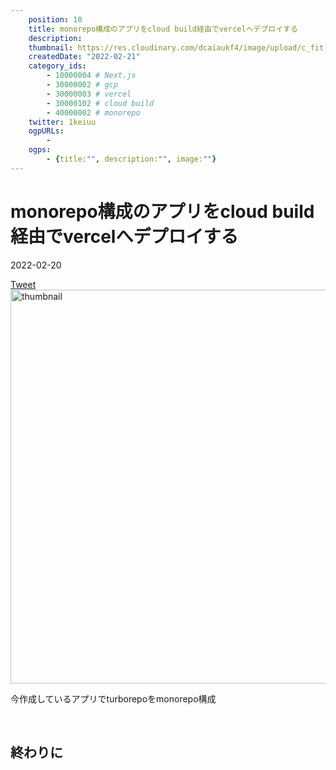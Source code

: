 ```yaml
---
    position: 10
    title: monorepo構成のアプリをcloud build経由でvercelへデプロイする
    description: 
    thumbnail: https://res.cloudinary.com/dcaiaukf4/image/upload/c_fit,co_rgb:333,l_text:Sawarabi%20Gothic_53_bold_start:monorepo%25E6%25A7%258B%25E6%2588%2590%25E3%2581%25AE%25E3%2582%25A2%25E3%2583%2597%25E3%2583%25AA%25E3%2582%2592cloud%2520build%25E7%25B5%258C%25E7%2594%25B1%25E3%2581%25A7vercel%25E3%2581%25B8%25E3%2583%2587%25E3%2583%2597%25E3%2583%25AD%25E3%2582%25A4%25E3%2581%2599%25E3%2582%258B,w_1000/v1621601547/ogp_b3ezfg.jpg
    createdDate: "2022-02-21"
    category_ids: 
        - 10000004 # Next.js
        - 30000002 # gcp
        - 30000003 # vercel
        - 30000102 # cloud build
        - 40000002 # monorepo
    twitter: 1keiuu
    ogpURLs: 
        - 
    ogps: 
        - {title:"", description:"", image:""}
---
```

<!-- ogpURLsとindexを合わせる
<ogp-card :ogpindex="0" :ogps="ogps"></ogp-card> -->
# monorepo構成のアプリをcloud build経由でvercelへデプロイする

<div class="info">
    <div class="info__inner">
        <categorychips :chips="categories"></categorychips>
        <div class="created-date">
            <Icon iconName="calendar"></Icon>
            <p>2022-02-20</p>
        </div>
    </div>
    <div class="reading-time --sp">
        <Icon  iconName="clock"></Icon>
        <p id="readingTimeSp"></p>
    </div>
        <div class="sns-link__group">
        <a href="https://twitter.com/share?ref_src=twsrc%5Etfw" class="twitter-share-button" data-size="large" data-via="1keiuu" data-related="" data-show-count="false">Tweet</a><script defer src="https://platform.twitter.com/widgets.js" charset="utf-8"></script>
    </div>
</div>
<div class="thumbnail__wrapper">
    <img  width="1200px" height="630px" src="https://storage.googleapis.com/portfolio21-56e7e.appspot.com/ogp/files/article-8.jpg" class="thumbnail" alt="thumbnail" >
</div>

今作成しているアプリでturborepoをmonorepo構成


<br/>  

## 終わりに
